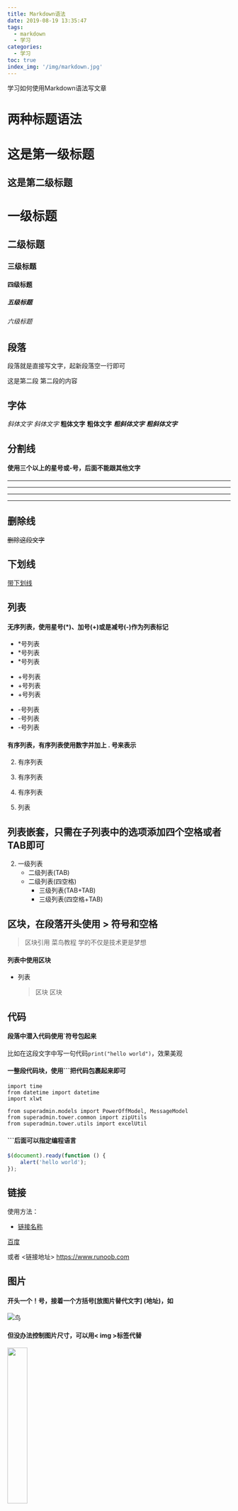 ```yaml
---
title: Markdown语法
date: 2019-08-19 13:35:47
tags: 
  - markdown
  - 学习
categories:
  - 学习
toc: true
index_img: '/img/markdown.jpg'
---
```


学习如何使用Markdown语法写文章
<!-- more -->

# 两种标题语法

这是第一级标题
==
这是第二级标题
--

# 一级标题
## 二级标题
### 三级标题
#### 四级标题
##### 五级标题
###### 六级标题

## 段落
段落就是直接写文字，起新段落空一行即可

这是第二段
第二段的内容

## 字体

*斜体文字*
_斜体文字_
**粗体文字**
__粗体文字__
***粗斜体文字***
___粗斜体文字___

## 分割线
#### 使用三个以上的星号或-号，后面不能跟其他文字

***
* * *
- - - -

------

## 删除线

~~删除这段文字~~

## 下划线
<u>带下划线</u>

## 列表
#### 无序列表，使用星号(*)、加号(+)或是减号(-)作为列表标记
* *号列表
* *号列表
* *号列表


+ +号列表
+ +号列表
+ +号列表



- -号列表
- -号列表
- -号列表

#### 有序列表，有序列表使用数字并加上 . 号来表示
2. 有序列表
1. 有序列表
4. 有序列表

3. 列表

## 列表嵌套，只需在子列表中的选项添加四个空格或者TAB即可
2. 一级列表
	- 二级列表(TAB)
    - 二级列表(四空格)
		- 三级列表(TAB+TAB)
    	- 三级列表(四空格+TAB)


## 区块，在段落开头使用 > 符号和空格
> 区块引用
> 菜鸟教程
> 学的不仅是技术更是梦想

#### 列表中使用区块
* 列表
	> 区块
	> 区块

## 代码
#### 段落中潜入代码使用`符号包起来
比如在这段文字中写一句代码`print("hello world")`，效果美观
#### 一整段代码块，使用```把代码包裹起来即可
```
import time
from datetime import datetime
import xlwt

from superadmin.models import PowerOffModel, MessageModel
from superadmin.tower.common import zipUtils
from superadmin.tower.utils import excelUtil
```
#### ```后面可以指定编程语言
```javascript
$(document).ready(function () {
    alert('hello world');
});
```

## 链接
使用方法：
- [链接名称](链接地址)

[百度](https://www.baidu.com)

或者
<链接地址>
<https://www.runoob.com>

## 图片
#### 开头一个！号，接着一个方括号[放图片替代文字] (地址)，如
![鸟](http://pic30.nipic.com/20130619/9885883_210838271000_2.jpg)
#### 但没办法控制图片尺寸，可以用< img >标签代替
<img src="http://pic30.nipic.com/20130619/9885883_210838271000_2.jpg" width="30%">


## 表格
####制作表格使用 | 来分隔不同的单元格，使用 - 来分隔表头和其他行。

|   表头  |  表头  |
|  ----  | ----  |
| 单元格  | 单元格 |
| 单元格  | 单元格 |

##### 设置对齐方式
* -： 设置内容和标题栏居右对齐。
* ：- 设置内容和标题栏居左对齐。
* ：-： 设置内容和标题栏居中对齐。

| 左对齐 | 右对齐 | 居中对齐 |
| :-----| ----: | :----: |
| 单元格 | 单元格 | 单元格 |
| 单元格单元格单元格 | 单元格单元格单元格 | 单元格单元格单元格 |
